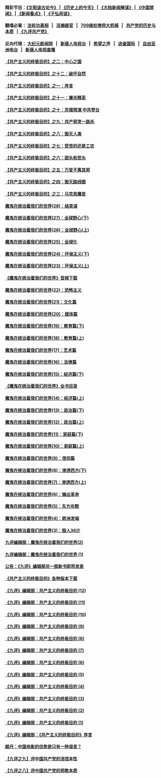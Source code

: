 #### 精彩节目：[《文昭谈古论今》](http://134.209.198.168/wenzhao) | [《历史上的今天》](http://134.209.198.168/today-in-history) | [《大陆新闻解读》](http://134.209.198.168/ntdtv-comedy) | [《中国禁闻》](http://134.209.198.168/ntdtv-news) | [《新闻看点》](http://134.209.198.168/news-insight) | [《子弘闲谈》](http://134.209.198.168/zihongxiantan/) 

  #### 翻墙必看： [法轮功真相](http://134.209.198.168:10000/videos/truth.html) &nbsp;&nbsp;|&nbsp;&nbsp; [活摘器官](http://134.209.198.168:10000/videos/res/Organs/) &nbsp;&nbsp;|&nbsp;&nbsp; [709维权律师大抓捕](http://134.209.198.168:10000/videos/709/) &nbsp;&nbsp;|&nbsp;&nbsp; [共产党的历史与本质](http://134.209.198.168:10000/videos/ccp.html) &nbsp;&nbsp;| [《九评共产党》](http://134.209.198.168:10000/videos/jiuping/) 

#### 反向代理： [大纪元新闻网](http://134.209.198.168:10080/) &nbsp;&nbsp;|&nbsp;&nbsp; [新唐人电视台](http://134.209.198.168:8000/) &nbsp;&nbsp;|&nbsp;&nbsp; [希望之声](http://134.209.198.168:8200/) &nbsp;&nbsp;|&nbsp;&nbsp; [追查国际](http://134.209.198.168:10010/) &nbsp;&nbsp;|&nbsp;&nbsp; [自由亚洲电台](http://134.209.198.168:9800/) &nbsp;&nbsp;|&nbsp;&nbsp; [新唐人电视直播](http://134.209.198.168/) 

#### [【共产主义的终极目的】之二：中心之国](../pages/nsc422/n11047728.md?t=03280036) 

#### [【共产主义的终极目的】之十二：破坏自然](../pages/nsc422/n11135214.md?t=03280036) 

#### [【共产主义的终极目的】之一：序言](../pages/nsc422/n11086077.md?t=03280036) 

#### [【共产主义的终极目的】之十一：屠杀精英](../pages/nsc422/n11118442.md?t=03280036) 

#### [【共产主义的终极目的】之十：苏俄预演 中共登台](../pages/nsc422/n11118424.md?t=03280036) 

#### [【共产主义的终极目的】之九：共产邪灵一路杀](../pages/nsc422/n11114139.md?t=03280036) 

#### [【共产主义的终极目的】之八：毁灭人类](../pages/nsc422/n11108503.md?t=03280036) 

#### [【共产主义的终极目的】之七：受苦的还是工农](../pages/nsc422/n11101809.md?t=03280036) 

#### [【共产主义的终极目的】之六：甜头和苦头](../pages/nsc422/n11096971.md?t=03280036) 

#### [【共产主义的终极目的】之五：万变不离其邪](../pages/nsc422/n11091285.md?t=03280036) 

#### [【共产主义的终极目的】之四：毁灭路线图](../pages/nsc422/n11086284.md?t=03280036) 

#### [【共产主义的终极目的】之三：马克思魔变](../pages/nsc422/n11061941.md?t=03280036) 

#### [魔鬼在统治着我们的世界(28)：结束语](../pages/nsc422/n10936246.md?t=03280036) 

#### [魔鬼在统治着我们的世界(27)：全球野心(下)](../pages/nsc422/n10928319.md?t=03280036) 

#### [魔鬼在统治着我们的世界(26)：全球野心(上)](../pages/nsc422/n10900318.md?t=03280036) 

#### [魔鬼在统治着我们的世界(25)：全球化](../pages/nsc422/n10788205.md?t=03280036) 

#### [魔鬼在统治着我们的世界(24)：环保主义(下)](../pages/nsc422/n10695307.md?t=03280036) 

#### [魔鬼在统治着我们的世界(23)：环保主义(上)](../pages/nsc422/n10688613.md?t=03280036) 

#### [《魔鬼在统治着我们的世界》音频下载](../pages/nsc422/n10635553.md?t=03280036) 

#### [魔鬼在统治着我们的世界(22)：恐怖主义](../pages/nsc422/n10614727.md?t=03280036) 

#### [魔鬼在统治着我们的世界(21)：文化篇](../pages/nsc422/n10597706.md?t=03280036) 

#### [魔鬼在统治着我们的世界(20)：媒体篇](../pages/nsc422/n10586579.md?t=03280036) 

#### [魔鬼在统治着我们的世界(19)：教育篇(下)](../pages/nsc422/n10564808.md?t=03280036) 

#### [魔鬼在统治着我们的世界(18)：教育篇(上)](../pages/nsc422/n10526970.md?t=03280036) 

#### [魔鬼在统治着我们的世界(17)：艺术篇](../pages/nsc422/n10499093.md?t=03280036) 

#### [魔鬼在统治着我们的世界(16)：法律篇](../pages/nsc422/n10485969.md?t=03280036) 

#### [魔鬼在统治着我们的世界(15)：经济篇(下)](../pages/nsc422/n10469975.md?t=03280036) 

#### [《魔鬼在统治着我们的世界》全书目录](../pages/nsc422/n10464261.md?t=03280036) 

#### [魔鬼在统治着我们的世界(14)：经济篇(上)](../pages/nsc422/n10457370.md?t=03280036) 

#### [魔鬼在统治着我们的世界(13)：政治篇(下)](../pages/nsc422/n10448270.md?t=03280036) 

#### [魔鬼在统治着我们的世界(12)：政治篇(上)](../pages/nsc422/n10444576.md?t=03280036) 

#### [魔鬼在统治着我们的世界(11)：家庭篇(下)](../pages/nsc422/n10440961.md?t=03280036) 

#### [魔鬼在统治着我们的世界(10)：家庭篇(上)](../pages/nsc422/n10435448.md?t=03280036) 

#### [魔鬼在统治着我们的世界(9)：信仰篇](../pages/nsc422/n10432159.md?t=03280036) 

#### [魔鬼在统治着我们的世界(8)：渗透西方(下)](../pages/nsc422/n10429603.md?t=03280036) 

#### [魔鬼在统治着我们的世界(7)：渗透西方(上)](../pages/nsc422/n10426013.md?t=03280036) 

#### [魔鬼在统治着我们的世界(6)：输出革命](../pages/nsc422/n10421536.md?t=03280036) 

#### [魔鬼在统治着我们的世界(5)：东方杀戮](../pages/nsc422/n10417707.md?t=03280036) 

#### [魔鬼在统治着我们的世界(4)：欧洲发端](../pages/nsc422/n10414890.md?t=03280036) 

#### [魔鬼在统治着我们的世界(3)：毁人36计](../pages/nsc422/n10411583.md?t=03280036) 

#### [九评编辑部：魔鬼在统治着我们的世界(2)](../pages/nsc422/n10410036.md?t=03280036) 

#### [九评编辑部：魔鬼在统治着我们的世界 (1)](../pages/nsc422/n10406825.md?t=03280036) 

#### [公告：《九评》编辑部另一部新书即将发表](../pages/nsc422/n10405104.md?t=03280036) 

#### [《共产主义的终极目的》各种版本下载](../pages/nsc422/n10022138.md?t=03280036) 

#### [《九评》编辑部：共产主义的终极目的 (12)](../pages/nsc422/n9933272.md?t=03280036) 

#### [《九评》编辑部：共产主义的终极目的 (11)](../pages/nsc422/n9924973.md?t=03280036) 

#### [《九评》编辑部：共产主义的终极目的 (10)](../pages/nsc422/n9920883.md?t=03280036) 

#### [《九评》编辑部：共产主义的终极目的 (9)](../pages/nsc422/n9916363.md?t=03280036) 

#### [《九评》编辑部：共产主义的终极目的 (8)](../pages/nsc422/n9912488.md?t=03280036) 

#### [《九评》编辑部：共产主义的终极目的 (7)](../pages/nsc422/n9901176.md?t=03280036) 

#### [《九评》编辑部：共产主义的终极目的 (6)](../pages/nsc422/n9899359.md?t=03280036) 

#### [《九评》编辑部：共产主义的终极目的 (5)](../pages/nsc422/n9893174.md?t=03280036) 

#### [《九评》编辑部：共产主义的终极目的 (4)](../pages/nsc422/n9891246.md?t=03280036) 

#### [《九评》编辑部：共产主义的终极目的 (3)](../pages/nsc422/n9879879.md?t=03280036) 

#### [《九评》编辑部：共产主义的终极目的 (2)](../pages/nsc422/n9876205.md?t=03280036) 

#### [《九评》编辑部：共产主义的终极目的 (1)](../pages/nsc422/n9865857.md?t=03280036) 

#### [《九评》编辑部：《共产主义的终极目的》序言](../pages/nsc422/n9862666.md?t=03280036) 

#### [颜丹：中国电影的优势是只有一种语言？](../pages/nsc422/n9583062.md?t=03280036) 

#### [【九评之九】评中国共产党的流氓本性](../pages/nsc422/n737542.md?t=03280036) 

#### [【九评之八】评中国共产党的邪教本质](../pages/nsc422/n735942.md?t=03280036) 

